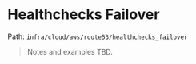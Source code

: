 # Healthchecks Failover

Path: `infra/cloud/aws/route53/healthchecks_failover`

> Notes and examples TBD.
